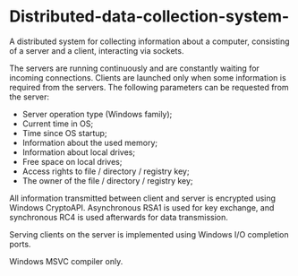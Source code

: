 # Distributed-data-collection-system-
A distributed system for collecting information about a computer, consisting of a server and a client, interacting via sockets.

The servers are running continuously and are constantly waiting for incoming connections. Clients are launched only when some information is required from the servers. The following parameters can be requested from the server:

- Server operation type (Windows family);
- Current time in OS;
- Time since OS startup;
- Information about the used memory;
- Information about local drives;
- Free space on local drives;
- Access rights to file / directory / registry key;
- The owner of the file / directory / registry key;

All information transmitted between client and server is encrypted using Windows CryptoAPI. Asynchronous RSA1 is used for key exchange, and synchronous RC4 is used afterwards for data transmission. 

Serving clients on the server is implemented using Windows I/O completion ports.

Windows MSVC compiler only.
